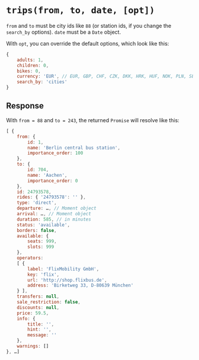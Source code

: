 # `trips(from, to, date, [opt])`

`from` and `to` must be city ids like `88` (or station ids, if you change the `search_by` options).
`date` must be a `Date` object.

With `opt`, you can override the default options, which look like this:

```javascript
{
	adults: 1,
	children: 0,
	bikes: 0,
	currency: 'EUR', // EUR, GBP, CHF, CZK, DKK, HRK, HUF, NOK, PLN, SEK, BGN, RON
	search_by: 'cities'
}
```

## Response

With `from = 88` and `to = 243`, the returned `Promise` will resolve like this:

```js
[ {
	from: {
		id: 1,
		name: 'Berlin central bus station',
		importance_order: 100
	},
	to: {
		id: 704,
		name: 'Aachen',
		importance_order: 0
	},
	id: 24793578,
	rides: { '24793578': '' },
	type: 'direct',
	departure: …, // Moment object
	arrival: …, // Moment object
	duration: 585, // in minutes
	status: 'available',
	borders: false,
	available: {
		seats: 999,
		slots: 999
	},
	operators: 
	[ { 
		label: 'FlixMobility GmbH',
		key: 'flix',
		url: 'http://shop.flixbus.de',
		address: 'Birketweg 33, D-80639 München'
	} ],
	transfers: null,
	sale_restriction: false,
	discounts: null,
	price: 59.5,
	info: {
		title: '',
		hint: '',
		message: ''
	},
	warnings: []
}, …]
```
